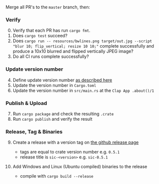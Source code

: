 Merge all PR's to the `master` branch, then:

### Verify

0. Verify that each PR has run `cargo fmt`.
1. Does `cargo test` succeed?
2. Does `cargo run -- resources/bwlines.png target/out.jpg --script "blur 10; flip_vertical; resize 10 10;"` complete successfully and produce a 10x10 blurred and flipped vertically JPEG image?
3. Do all CI runs complete successfully?


### Update version number

4. Define update version number [as described here](https://doc.rust-lang.org/cargo/reference/publishing.html#publishing-a-new-version-of-an-existing-crate)
5. Update the version number in `Cargo.toml`
6. Update the version number in `src/main.rs` at the `Clap App .about()/1`


### Publish & Upload

7. Run `cargo package` and check the resulting `.crate`
8. Run `cargo publish` and verify the result


### Release, Tag & Binaries

9. Create a release with a version tag on [the github release page](https://github.com/foresterre/sic/releases)
    - tags are equal to crate version number e.g. `0.5.1`
    - release title is `sic-<version>` e.g. `sic-0.5.1`

10. Add Windows and Linux (Ubuntu compiled) binaries to the release
    - compile with `cargo build --release`